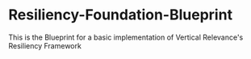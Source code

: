 # Resiliency-Foundation-Blueprint
This is the Blueprint for a basic implementation of Vertical Relevance's Resiliency Framework
